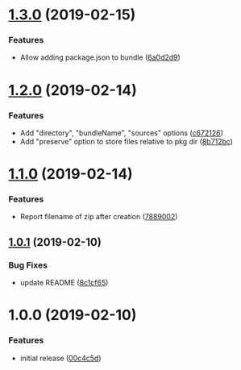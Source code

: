 # [1.3.0](https://github.com/ryaninvents/plugin-bundle-zip/compare/v1.2.0...v1.3.0) (2019-02-15)


### Features

* Allow adding package.json to bundle ([6a0d2d9](https://github.com/ryaninvents/plugin-bundle-zip/commit/6a0d2d9))

# [1.2.0](https://github.com/ryaninvents/plugin-bundle-zip/compare/v1.1.0...v1.2.0) (2019-02-14)


### Features

* Add "directory", "bundleName", "sources" options ([c672126](https://github.com/ryaninvents/plugin-bundle-zip/commit/c672126))
* Add "preserve" option to store files relative to pkg dir ([8b712bc](https://github.com/ryaninvents/plugin-bundle-zip/commit/8b712bc))

# [1.1.0](https://github.com/ryaninvents/plugin-bundle-zip/compare/v1.0.1...v1.1.0) (2019-02-14)


### Features

* Report filename of zip after creation ([7889002](https://github.com/ryaninvents/plugin-bundle-zip/commit/7889002))

## [1.0.1](https://github.com/ryaninvents/plugin-bundle-zip/compare/v1.0.0...v1.0.1) (2019-02-10)


### Bug Fixes

* update README ([8c1cf65](https://github.com/ryaninvents/plugin-bundle-zip/commit/8c1cf65))

# 1.0.0 (2019-02-10)


### Features

* initial release ([00c4c5d](https://github.com/ryaninvents/plugin-bundle-zip/commit/00c4c5d))
